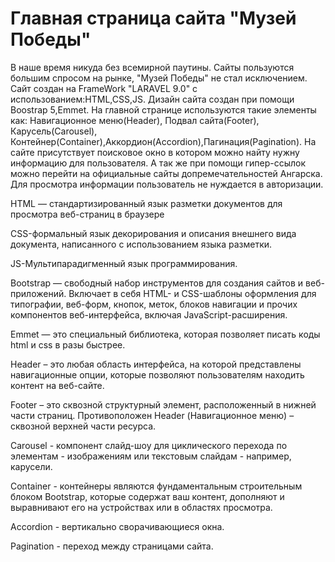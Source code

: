 # Главная страница сайта "Музей Победы"
В наше время никуда без всемирной паутины. Сайты пользуются большим спросом на рынке, "Музей Победы" не стал исключением. Сайт создан на FrameWork "LARAVEL 9.0" c использованием:HTML,CSS,JS. Дизайн сайта создан при помощи Boostrap 5,Emmet. На главной странице используются такие элементы как: Навигационное меню(Header), Подвал сайта(Footer), Карусель(Carousel), Контейнер(Container),Аккордион(Accordion),Пагинация(Pagination). На сайте присутствует поисковое окно в котором можно найту нужну информацию для пользователя. А так же при помощи гипер-ссылок можно перейти на официальные сайты допремечательностей Ангарска. Для просмотра информации пользователь не нуждается в авторизации. 


HTML — стандартизированный язык разметки документов для просмотра веб-страниц в браузере

CSS-формальный язык декорирования и описания внешнего вида документа, написанного с использованием языка разметки. 

JS-Мультипарадигменный язык программирования.

Bootstrap — свободный набор инструментов для создания сайтов и веб-приложений. Включает в себя HTML- и CSS-шаблоны оформления для типографии, веб-форм, кнопок, меток, блоков навигации и прочих компонентов веб-интерфейса, включая JavaScript-расширения.

Emmet — это специальный библиотека, которая позволяет писать коды html и css в разы быстрее.

Header – это любая область интерфейса, на которой представлены навигационные опции, которые позволяют пользователям находить контент на веб-сайте.

Footer – это сквозной структурный элемент, расположенный в нижней части страниц. Противоположен Header (Навигационное меню) – сквозной верхней части ресурса.

Carousel - компонент слайд-шоу для циклического перехода по элементам - изображениям или текстовым слайдам - например, карусели.

Container - контейнеры являются фундаментальным строительным блоком Bootstrap, которые содержат ваш контент, дополняют и выравнивают его на устройствах или в областях просмотра.

Accordion - вертикально сворачивающиеся окна.

Pagination -  переход между страницами сайта.

